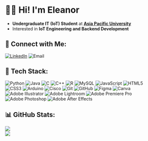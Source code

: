 # 🌺✨ Hi! I'm Eleanor 

-  **Undergraduate IT (IoT) Student** at **[Asia Pacific University](https://www.apu.edu.my)**
-  Interested in **IoT Engineering and Backend Development**

## 🌷 Connect with Me:
[![LinkedIn](https://img.shields.io/badge/LinkedIn-ADD8E6?style=for-the-badge&logo=linkedin&logoColor=white)](https://linkedin.com/in/EleanorPermata) 
![Email](https://img.shields.io/badge/Email-FADADD?style=for-the-badge&logo=gmail&logoColor=white)


## 🌱 Tech Stack:
![Python](https://img.shields.io/badge/Python-F6E58D?style=for-the-badge&logo=python&logoColor=white) 
![Java](https://img.shields.io/badge/Java-F4C2C2?style=for-the-badge&logo=openjdk&logoColor=white) 
![C](https://img.shields.io/badge/C-FAE3D9?style=for-the-badge&logo=c&logoColor=white) 
![C++](https://img.shields.io/badge/C++-F8DE7E?style=for-the-badge&logo=c%2B%2B&logoColor=white) 
![R](https://img.shields.io/badge/R-ADD8E6?style=for-the-badge&logo=r&logoColor=white) 
![MySQL](https://img.shields.io/badge/MySQL-DDA0DD?style=for-the-badge&logo=mysql&logoColor=white) 
![JavaScript](https://img.shields.io/badge/JavaScript-AEEEEE?style=for-the-badge&logo=javascript&logoColor=%23323330) 
![HTML5](https://img.shields.io/badge/HTML5-FFB6C1?style=for-the-badge&logo=html5&logoColor=white) 
![CSS3](https://img.shields.io/badge/CSS3-F6E58D?style=for-the-badge&logo=css3&logoColor=black) 
![Arduino](https://img.shields.io/badge/Arduino-AEEEEE?style=for-the-badge&logo=Arduino&logoColor=white) 
![Cisco](https://img.shields.io/badge/Cisco-FADADD?style=for-the-badge&logo=cisco&logoColor=black) 
![Git](https://img.shields.io/badge/Git-FFC0CB?style=for-the-badge&logo=git&logoColor=white) 
![GitHub](https://img.shields.io/badge/GitHub-B0E0E6?style=for-the-badge&logo=github&logoColor=white) 
![Figma](https://img.shields.io/badge/Figma-FFB387?style=for-the-badge&logo=figma&logoColor=white) 
![Canva](https://img.shields.io/badge/Canva-98FB98?style=for-the-badge&logo=Canva&logoColor=white) 
![Adobe Illustrator](https://img.shields.io/badge/Adobe%20Illustrator-E6A8D7?style=for-the-badge&logo=adobe%20illustrator&logoColor=white) 
![Adobe Lightroom](https://img.shields.io/badge/Adobe%20Lightroom-B0E0E6?style=for-the-badge&logo=Adobe%20Lightroom&logoColor=white) 
![Adobe Premiere Pro](https://img.shields.io/badge/Adobe%20Premiere%20Pro-FFC0CB?style=for-the-badge&logo=Adobe%20Premiere%20Pro&logoColor=white) 
![Adobe Photoshop](https://img.shields.io/badge/Adobe%20Photoshop-98FB98?style=for-the-badge&logo=adobe%20photoshop&logoColor=white) 
![Adobe After Effects](https://img.shields.io/badge/Adobe%20After%20Effects-DDA0DD?style=for-the-badge&logo=Adobe%20After%20Effects&logoColor=white)  

## 📊 GitHub Stats:
![](https://github-readme-stats.vercel.app/api?username=EleanorPermata&theme=rose&hide_border=false&include_all_commits=false&count_private=false)  
![](https://nirzak-streak-stats.vercel.app/?user=EleanorPermata&theme=rose&hide_border=false)  


